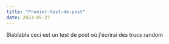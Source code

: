 ```yaml
---
title: "Premier-test-de-post"
date: 2023-05-27
---
```


Blablabla ceci est un test de post où j'écrirai des trucs random 
